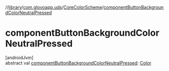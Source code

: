 //[library](../../../index.md)/[com.glovoapp.uds](../index.md)/[CoreColorScheme](index.md)/[componentButtonBackgroundColorNeutralPressed](component-button-background-color-neutral-pressed.md)

# componentButtonBackgroundColorNeutralPressed

[androidJvm]\
abstract val [componentButtonBackgroundColorNeutralPressed](component-button-background-color-neutral-pressed.md): [Color](https://developer.android.com/reference/kotlin/androidx/compose/ui/graphics/Color.html)
